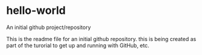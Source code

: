 hello-world
===========

An initial github project/repository

This is the readme file for an initial github repository.  this is being created as part of the turorial to get up and running with GitHub, etc.
